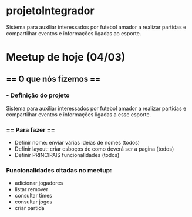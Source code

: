 # projetoIntegrador
Sistema para auxiliar interessados por futebol amador a realizar partidas e compartilhar eventos e informações ligadas ao esporte.
# Meetup de hoje (04/03)
## == O que nós fizemos ==
### - Definição do projeto
Sistema para auxiliar interessados por futebol amador a realizar partidas e compartilhar eventos e informações ligadas a esse esporte.
### == Para fazer ==
- Definir nome: enviar várias ideias de nomes (todos)
- Definir layout: criar esboços de como deverá ser a pagina (todos)
- Definir PRINCIPAIS funcionalidades (todos)
### Funcionalidades citadas no meetup:
- adicionar jogadores
- listar remover
- consultar times
- consultar jogos
- criar partida
